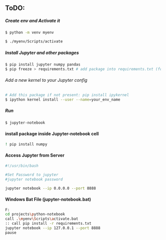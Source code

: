 ## ToDO:

##### Create env and Activate it
```sh
$ python -m venv myenv

$ ./myenv/Scripts/activate
```

##### Install Jupyter and other packages
```sh
$ pip install jupyter numpy pandas
$ pip freeze > requirements.txt # add package into requirements.txt (for install python -r requirements.txt)
```

###### Add a new kernel to your Jupyter config
```sh
# Add this package if not present: pip install ipykernel
$ ipython kernel install --user --name=your_env_name
```

##### Run
```sh
$ jupyter-notebook
```

#### install package inside Jupyter-notebook cell
```sh
! pip install numpy
```

#### Access Jupyter from Server
```sh
#!/usr/bin/bash

#Set Password to jupyter
#jupyter notebook password

jupyter notebook --ip 0.0.0.0 --port 8888
```

#### Windows Bat File (jupyter-notebook.bat)
```sh
F:
cd projects\python-notebook
call .\myenv\Scripts\activate.bat
:: call pip install -r requirements.txt
jupyter notebook --ip 127.0.0.1 --port 8888
pause
```
